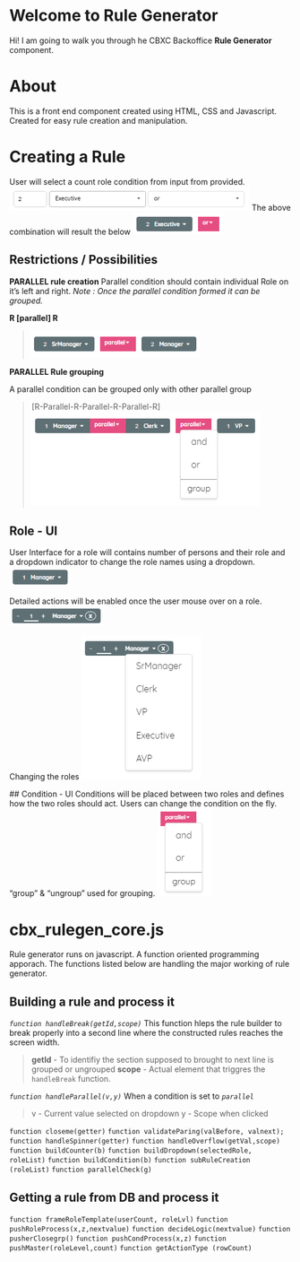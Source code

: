 # Welcome to Rule Generator
Hi! I am going to walk you through he CBXC Backoffice **Rule Generator** component.

# About
This is a front end component created using HTML, CSS and Javascript. Created for easy rule creation and manipulation.

# Creating a Rule
User will select a count role condition from input from provided.
<img src="https://raw.githubusercontent.com/krish4u/RuleBuilder/master/RuleGen_Inputs.PNG" alt="">
The above combination will result the below
<img src="https://raw.githubusercontent.com/krish4u/RuleBuilder/master/RuleGen_Inputs_Output.PNG" alt="enter image description here">
## Restrictions / Possibilities
**PARALLEL rule creation**
Parallel condition should contain individual Role on it’s left and right.
_Note : Once the parallel condition formed it can be grouped._

**R [parallel] R**
><img src="https://raw.githubusercontent.com/krish4u/RuleBuilder/master/Parallel%20Allowed.PNG" alt="Parallel condition">

**PARALLEL Rule grouping**

A parallel condition can be grouped only with other parallel group
>[R-Parallel-R-Parallel-R-Parallel-R]  
><img src="https://raw.githubusercontent.com/krish4u/RuleBuilder/master/Parallel_Grouping_Allowed.PNG" alt="enter image descriptionhere">

## Role - UI
User Interface for a role will contains number of persons and their role and a dropdown indicator to change the role names using a dropdown.
<img src="https://raw.githubusercontent.com/krish4u/RuleBuilder/master/Role_UI.PNG" alt="Role Normal State"></p>
<p>Detailed actions will be enabled once the user mouse over on a role.<br>
<img src="https://raw.githubusercontent.com/krish4u/RuleBuilder/master/Role_Expanded_UI.PNG" alt="Role Detailed Action State"></p>
Changing the roles
<img src="https://raw.githubusercontent.com/krish4u/RuleBuilder/master/Role_Dropdown_UI.PNG" alt="Changing the roles dropdown"></p>
## Condition - UI
Conditions will be placed between two roles and defines how the two roles should act. Users can change the condition on the fly. “group” &amp; “ungroup” used for grouping.
<img src="https://github.com/krish4u/RuleBuilder/blob/master/Condition_UI.PNG?raw=true" alt="Condition UI"></p>

# cbx_rulegen_core.js
Rule generator runs on javascript. A function oriented programming apporach.  The functions listed below are handling the major working of rule generator.

## Building a rule and process it
*``function handleBreak(getId,scope)``*
This function hleps the rule builder to break properly into a second line where the constructed rules reaches the screen width.
>__getId__ - To identifiy the section supposed to brought to next line is grouped or ungrouped
>__scope__ - Actual element that triggres the ``handleBreak`` function.

*``function handleParallel(v,y)``*
When a condition is set to *``parallel``*
>v - Current value selected on dropdown
>y - Scope when clicked

``function closeme(getter)``
``function validateParing(valBefore, valnext);``
``function handleSpinner(getter)``
``function handleOverflow(getVal,scope)``
``function buildCounter(b)``
``function buildDropdown(selectedRole, roleList)``
``function buildCondition(b)``
``function subRuleCreation (roleList)``
``function parallelCheck(g)``

## Getting a rule from DB and process it
``function frameRoleTemplate(userCount, roleLvl)``
``function pushRoleProcess(x,z,nextvalue)``
``function decideLogic(nextvalue)``
``function pusherClosegrp()``
``function pushCondProcess(x,z)``
``function pushMaster(roleLevel,count)``
``function getActionType (rowCount) ``
